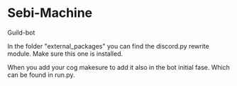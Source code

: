 # Sebi-Machine
Guild-bot

In the folder "external_packages" you can find the discord.py rewrite module.
Make sure this one is installed.

When you add your cog makesure to add it also in the bot initial fase. Which can be found in run.py.